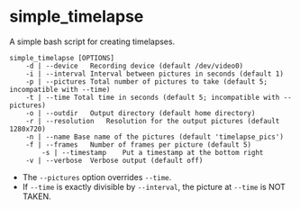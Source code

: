 # simple_timelapse
A simple bash script for creating timelapses.

```
simple_timelapse [OPTIONS]
	-d | --device	Recording device (default /dev/video0)
	-i | --interval	Interval between pictures in seconds (default 1)
	-p | --pictures	Total number of pictures to take (default 5; incompatible with --time)
	-t | --time	Total time in seconds (default 5; incompatible with --pictures)
	-o | --outdir	Output directory (default home directory)
	-r | --resolution	Resolution for the output pictures (default 1280x720)
	-n | --name	Base name of the pictures (default 'timelapse_pics')
	-f | --frames	Number of frames per picture (default 5)
        -s | --timestamp	Put a timestamp at the bottom right
	-v | --verbose	Verbose output (default off)
```
  
- The `--pictures` option overrides `--time`.
- If `--time` is exactly divisible by `--interval`, the picture at `--time` is NOT TAKEN.
